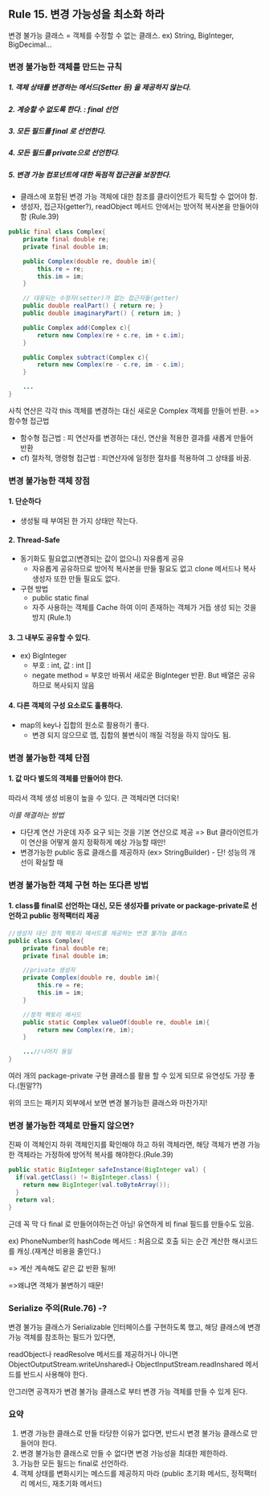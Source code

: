 ## Rule 15. 변경 가능성을 최소화 하라

변경 불가능 클래스 = 객체를 수정할 수 없는 클래스. ex) String, BigInteger, BigDecimal...

### 변경 불가능한 객체를 만드는 규칙

##### 1. 객체 상태를 변경하는 메서드(Setter 등) 을 제공하지 않는다.

##### 2. 계승할 수 없도록 한다. : final 선언

##### 3. 모든 필드를 final 로 선언한다.

##### 4. 모든 필드를 private으로 선언한다.

##### 5. 변경 가능 컴포넌트에 대한 독점적 접근권을 보장한다.

- 클래스에 포함된 변경 가능 객체에 대한 참조를 클라이언트가 획득할 수 없어야 함.
- 생성자, 접근자(getter?), readObject 메서드 안에서는 방어적 복사본을 만들어야함 (Rule.39)

```JAVA
public final class Complex{
    private final double re;
    private final double im;

    public Complex(double re, double im){
        this.re = re;
        this.im = im;
    }

    // 대응되는 수정자(setter)가 없는 접근자들(getter)
    public double realPart() { return re; }
    public double imaginaryPart() { return im; }

    public Complex add(Complex c){
        return new Complex(re + c.re, im + c.im);
    }

    public Complex subtract(Complex c){
        return new Complex(re - c.re, im - c.im);
    }

    ...
}
```

사칙 연산은 각각 this 객체를 변경하는 대신 새로운 Complex 객체를 만들어 반환. => 함수형 접근법

- 함수형 접근법 : 피 연산자를 변경하는 대신, 연산을 적용한 결과를 새롭게 만들어 반환
- cf) 절차적, 명령형 접근법 : 피연산자에 일정한 절차를 적용하여 그 상태를 바꿈.

### 변경 불가능한 객체 장점

#### 1. 단순하다

 - 생성될 때 부여된 한 가지 상태만 작는다.

#### 2. Thread-Safe

 - 동기화도 필요없고(변경되는 값이 없으니) 자유롭게 공유
   - 자유롭게 공유하므로 방어적 복사본을 만들 필요도 없고 clone 메서드나 복사 생성자 또한 만들 필요도 없다.
 - 구현 방법
   - public static final
   - 자주 사용하는 객체를 Cache 하여 이미 존재하는 객체가 거듭 생성 되는 것을 방지 (Rule.1)

#### 3. 그 내부도 공유할 수 있다.

 - ex) BigInteger
   - 부호 : int, 값 : int []
   - negate method = 부호만 바꿔서 새로운 BigInteger 반환. But 배열은 공유하므로 복사되지 않음

#### 4. 다른 객체의 구성 요소로도 훌륭하다.

  - map의 key나 집합의 원소로 활용하기 좋다.
    - 변경 되지 않으므로 맵, 집합의 불변식이 깨질 걱정을 하지 않아도 됨.

### 변경 불가능한 객체 단점

#### 1. 값 마다 별도의 객체를 만들어야 한다.

따라서 객체 생성 비용이 높을 수 있다. 큰 객체라면 더더욱!

_이를 해결하는 방법_
 - 다단계 연산 가운데 자주 요구 되는 것을 기본 연산으로 제공 => But 클라이언트가 이 연산을 어떻게 쓸지 정확하게 예상 가능할 때만!
 - 변경가능한 public 동료 클래스를 제공하자 (ex> StringBuilder) - 단! 성능의 개선이 확실할 때

### 변경 불가능한 객체 구현 하는 또다른 방법

#### 1. class를 final로 선언하는 대신, 모든 생성자를 private or package-private로 선언하고 public 정적팩터리 제공

```JAVA
//생성자 대신 정적 팩토리 메서드를 제공하는 변경 불가능 클래스
public class Complex{
    private final double re;
    private final double im;

    //private 생성자
    private Complex(double re, double im){
        this.re = re;
        this.im = im;
    }

    //정적 팩토리 메서드
    public static Complex valueOf(double re, double im){
        return new Complex(re, im);
    }

    ...//나머지 동일
}
```

여러 개의 package-private 구현 클래스를 활용 할 수 있게 되므로 유연성도 가장 좋다.(뭔말??)

위의 코드는 패키지 외부에서 보면 변경 불가능한 클래스와 마찬가지!

### 변경 불가능한 객체로 만들지 않으면?

 진짜 이 객체인지 하위 객체인지를 확인해야 하고 하위 객체라면, 해당 객체가 변경 가능한 객체라는 가정하에 방어적 복사를 해야한다.(Rule.39)

```JAVA
public static BigInteger safeInstance(BigInteger val) {
  if(val.getClass() != BigInteger.class) {
    return new BigInteger(val.toByteArray());
  }
  return val;
}
```

근데 꼭 막 다 final 로 만들어야하는건 아님! 유연하게 비 final 필드를 만들수도 있음.

ex) PhoneNumber의 hashCode 메서드 : 처음으로 호출 되는 순간 계산한 해시코드를 캐싱.(재계산 비용을 줄인다.)

=> 계산 계속해도 같은 값 반환 될꺼! 

=>왜냐면 객체가 불변하기 때문!

### Serialize 주의(Rule.76) -?

변경 불가능 클래스가 Serializable 인터페이스를 구현하도록 했고, 해당 클래스에 변경 가능 객체를 참조하는 필드가 있다면,

 readObject나 readResolve 메서드를 제공하거나 아니면 ObjectOutputStream.writeUnshared나 ObjectInputStream.readInshared 메서드를 반드시 사용해야 한다.

 안그러면 공격자가 변경 불가능 클래스로 부터 변경 가능 객체를 만들 수 있게 된다.

### 요약

1. 변경 가능한 클래스로 만들 타당한 이유가 없다면, 반드시 변경 불가능 클래스로 만들어야 한다.
2. 변경 불가능한 클래스로 만들 수 없다면 변경 가능성을 최대한 제한하라.
3. 가능한 모든 필드는 final로 선언하라.
4. 객체 상태를 변화시키는 메스드를 제공하지 마라 (public 초기화 메서드, 정적팩터리 메서드, 재초기화 메서드)
